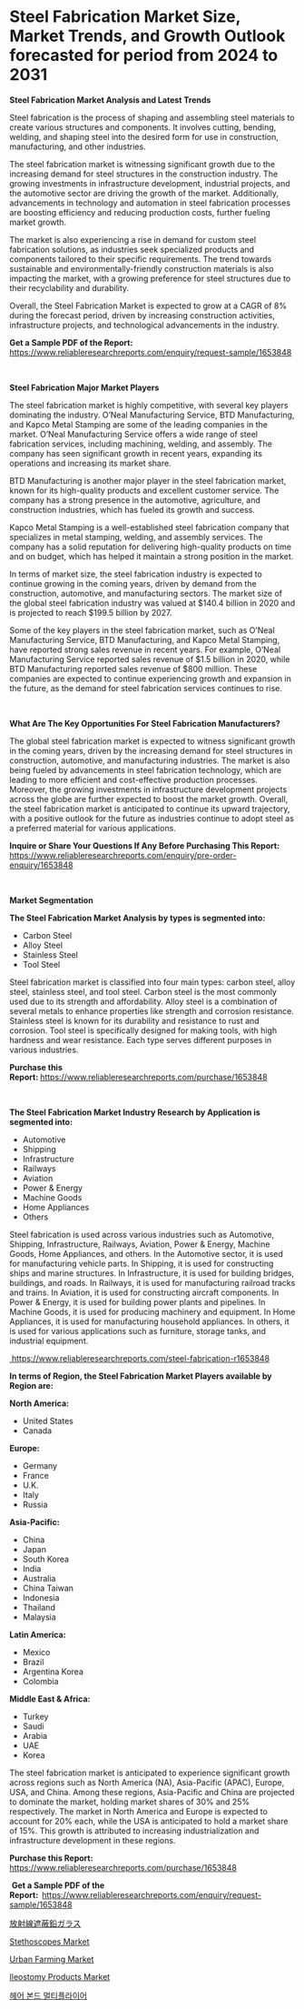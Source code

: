 <p><h1>Steel Fabrication Market Size, Market Trends, and Growth Outlook forecasted for period from 2024 to 2031</h1></p><p><strong>Steel Fabrication Market Analysis and Latest Trends</strong></p>
<p><p>Steel fabrication is the process of shaping and assembling steel materials to create various structures and components. It involves cutting, bending, welding, and shaping steel into the desired form for use in construction, manufacturing, and other industries.</p><p>The steel fabrication market is witnessing significant growth due to the increasing demand for steel structures in the construction industry. The growing investments in infrastructure development, industrial projects, and the automotive sector are driving the growth of the market. Additionally, advancements in technology and automation in steel fabrication processes are boosting efficiency and reducing production costs, further fueling market growth.</p><p>The market is also experiencing a rise in demand for custom steel fabrication solutions, as industries seek specialized products and components tailored to their specific requirements. The trend towards sustainable and environmentally-friendly construction materials is also impacting the market, with a growing preference for steel structures due to their recyclability and durability.</p><p>Overall, the Steel Fabrication Market is expected to grow at a CAGR of 8% during the forecast period, driven by increasing construction activities, infrastructure projects, and technological advancements in the industry.</p></p>
<p><strong>Get a Sample PDF of the Report:&nbsp;</strong> <a href="https://www.reliableresearchreports.com/enquiry/request-sample/1653848">https://www.reliableresearchreports.com/enquiry/request-sample/1653848</a></p>
<p>&nbsp;</p>
<p><strong>Steel Fabrication Major Market Players</strong></p>
<p><p>The steel fabrication market is highly competitive, with several key players dominating the industry. O’Neal Manufacturing Service, BTD Manufacturing, and Kapco Metal Stamping are some of the leading companies in the market. O’Neal Manufacturing Service offers a wide range of steel fabrication services, including machining, welding, and assembly. The company has seen significant growth in recent years, expanding its operations and increasing its market share.</p><p>BTD Manufacturing is another major player in the steel fabrication market, known for its high-quality products and excellent customer service. The company has a strong presence in the automotive, agriculture, and construction industries, which has fueled its growth and success.</p><p>Kapco Metal Stamping is a well-established steel fabrication company that specializes in metal stamping, welding, and assembly services. The company has a solid reputation for delivering high-quality products on time and on budget, which has helped it maintain a strong position in the market.</p><p>In terms of market size, the steel fabrication industry is expected to continue growing in the coming years, driven by demand from the construction, automotive, and manufacturing sectors. The market size of the global steel fabrication industry was valued at $140.4 billion in 2020 and is projected to reach $199.5 billion by 2027.</p><p>Some of the key players in the steel fabrication market, such as O’Neal Manufacturing Service, BTD Manufacturing, and Kapco Metal Stamping, have reported strong sales revenue in recent years. For example, O’Neal Manufacturing Service reported sales revenue of $1.5 billion in 2020, while BTD Manufacturing reported sales revenue of $800 million. These companies are expected to continue experiencing growth and expansion in the future, as the demand for steel fabrication services continues to rise.</p></p>
<p>&nbsp;</p>
<p><strong>What Are The Key Opportunities For Steel Fabrication Manufacturers?</strong></p>
<p><p>The global steel fabrication market is expected to witness significant growth in the coming years, driven by the increasing demand for steel structures in construction, automotive, and manufacturing industries. The market is also being fueled by advancements in steel fabrication technology, which are leading to more efficient and cost-effective production processes. Moreover, the growing investments in infrastructure development projects across the globe are further expected to boost the market growth. Overall, the steel fabrication market is anticipated to continue its upward trajectory, with a positive outlook for the future as industries continue to adopt steel as a preferred material for various applications.</p></p>
<p><strong>Inquire or Share Your Questions If Any Before Purchasing This Report:</strong> <a href="https://www.reliableresearchreports.com/enquiry/pre-order-enquiry/1653848">https://www.reliableresearchreports.com/enquiry/pre-order-enquiry/1653848</a></p>
<p>&nbsp;</p>
<p><strong>Market Segmentation</strong></p>
<p><strong>The Steel Fabrication Market Analysis by types is segmented into:</strong></p>
<p><ul><li>Carbon Steel</li><li>Alloy Steel</li><li>Stainless Steel</li><li>Tool Steel</li></ul></p>
<p><p>Steel fabrication market is classified into four main types: carbon steel, alloy steel, stainless steel, and tool steel. Carbon steel is the most commonly used due to its strength and affordability. Alloy steel is a combination of several metals to enhance properties like strength and corrosion resistance. Stainless steel is known for its durability and resistance to rust and corrosion. Tool steel is specifically designed for making tools, with high hardness and wear resistance. Each type serves different purposes in various industries.</p></p>
<p><strong>Purchase this Report:&nbsp;</strong><a href="https://www.reliableresearchreports.com/purchase/1653848">https://www.reliableresearchreports.com/purchase/1653848</a></p>
<p>&nbsp;</p>
<p><strong>The Steel Fabrication Market Industry Research by Application is segmented into:</strong></p>
<p><ul><li>Automotive</li><li>Shipping</li><li>Infrastructure</li><li>Railways</li><li>Aviation</li><li>Power & Energy</li><li>Machine Goods</li><li>Home Appliances</li><li>Others</li></ul></p>
<p><p>Steel fabrication is used across various industries such as Automotive, Shipping, Infrastructure, Railways, Aviation, Power & Energy, Machine Goods, Home Appliances, and others. In the Automotive sector, it is used for manufacturing vehicle parts. In Shipping, it is used for constructing ships and marine structures. In Infrastructure, it is used for building bridges, buildings, and roads. In Railways, it is used for manufacturing railroad tracks and trains. In Aviation, it is used for constructing aircraft components. In Power & Energy, it is used for building power plants and pipelines. In Machine Goods, it is used for producing machinery and equipment. In Home Appliances, it is used for manufacturing household appliances. In others, it is used for various applications such as furniture, storage tanks, and industrial equipment.</p></p>
<p><a href="https://www.reliableresearchreports.com/steel-fabrication-r1653848">&nbsp;https://www.reliableresearchreports.com/steel-fabrication-r1653848</a></p>
<p><strong>In terms of Region, the Steel Fabrication Market Players available by Region are:</strong></p>
<p>
    <p> <strong> North America: </strong>
        <ul>
            <li>United States</li>
            <li>Canada</li>
        </ul>
        </p> 
    <p> <strong> Europe: </strong>
        <ul>
            <li>Germany</li>
            <li>France</li>
            <li>U.K.</li>
            <li>Italy</li>
            <li>Russia</li>
        </ul>
        </p> 
    <p> <strong> Asia-Pacific: </strong>
        <ul>
            <li>China</li>
            <li>Japan</li>
            <li>South Korea</li>
            <li>India</li>
            <li>Australia</li>
            <li>China Taiwan</li>
            <li>Indonesia</li>
            <li>Thailand</li>
            <li>Malaysia</li>
        </ul>
        </p> 
    <p> <strong> Latin America: </strong>
        <ul>
            <li>Mexico</li>
            <li>Brazil</li>
            <li>Argentina Korea</li>
            <li>Colombia</li>
        </ul>
        </p> 
    <p> <strong> Middle East & Africa: </strong>
        <ul>
            <li>Turkey</li>
            <li>Saudi</li>
            <li>Arabia</li>
            <li>UAE</li>
            <li>Korea</li>
        </ul>
    </p>
    </p>
<p><p>The steel fabrication market is anticipated to experience significant growth across regions such as North America (NA), Asia-Pacific (APAC), Europe, USA, and China. Among these regions, Asia-Pacific and China are projected to dominate the market, holding market shares of 30% and 25% respectively. The market in North America and Europe is expected to account for 20% each, while the USA is anticipated to hold a market share of 15%. This growth is attributed to increasing industrialization and infrastructure development in these regions.</p></p>
<p><strong>Purchase this Report: </strong><a href="https://www.reliableresearchreports.com/purchase/1653848">https://www.reliableresearchreports.com/purchase/1653848</a></p>
<p>&nbsp;<strong>Get a Sample PDF of the Report:&nbsp;&nbsp;</strong><a href="https://www.reliableresearchreports.com/enquiry/request-sample/1653848">https://www.reliableresearchreports.com/enquiry/request-sample/1653848</a></p>
<p><strong></strong></p>
<p><p><a href="https://medium.com/@saigekulas/%E6%94%BE%E5%B0%84%E7%B7%9A%E9%81%AE%E8%94%BD%E7%94%A8%E3%81%AE%E9%89%9B%E3%82%AC%E3%83%A9%E3%82%B9%E5%B8%82%E5%A0%B4-%E7%AB%B6%E4%BA%89%E5%88%86%E6%9E%90-%E5%B8%82%E5%A0%B4%E5%8B%95%E5%90%91%E3%81%A82031%E5%B9%B4%E3%81%BE%E3%81%A7%E3%81%AE%E4%BA%88%E6%B8%AC-1b521446ebf3">放射線遮蔽鉛ガラス</a></p><p><a href="https://www.linkedin.com/pulse/stethoscopes-market-exploring-share-trends-future-growth-9mndc">Stethoscopes Market</a></p><p><a href="https://github.com/EbonyHane1955/Market-Research-Report-List-1/blob/main/urban-farming-market.md">Urban Farming Market</a></p><p><a href="https://www.linkedin.com/pulse/ileostomy-products-market-size-outlook-forecast-2024-2031-zhglc">Ileostomy Products Market</a></p><p><a href="https://github.com/RonSpencer61/Market-Research-Report-List-1/blob/main/331163549187.md">헤어 본드 멀티플라이어</a></p></p>